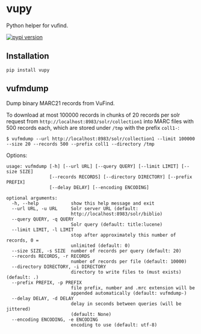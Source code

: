 vupy
====

Python helper for vufind.

[![pypi version](http://img.shields.io/pypi/v/vupy.svg?style=flat)](https://pypi.python.org/pypi/vupy)

Installation
------------

    pip install vupy


vufmdump
--------

Dump binary MARC21 records from VuFind.

To download at most 100000 records in chunks of 20 records per solr request
from `http://localhost:8983/solr/collection1` into MARC files with 500 records
each, which are stored under `/tmp` with the prefix `coll1-`:

    $ vufmdump --url http://localhost:8983/solr/collection1 --limit 100000 --size 20 --records 500 --prefix coll1 --directory /tmp


Options:

    usage: vufmdump [-h] [--url URL] [--query QUERY] [--limit LIMIT] [--size SIZE]
                    [--records RECORDS] [--directory DIRECTORY] [--prefix PREFIX]
                    [--delay DELAY] [--encoding ENCODING]

    optional arguments:
      -h, --help            show this help message and exit
      --url URL, -u URL     Solr server URL (default:
                            http://localhost:8983/solr/biblio)
      --query QUERY, -q QUERY
                            Solr query (default: title:lucene)
      --limit LIMIT, -l LIMIT
                            stop after approximately this number of records, 0 =
                            unlimited (default: 0)
      --size SIZE, -s SIZE  number of records per query (default: 20)
      --records RECORDS, -r RECORDS
                            number of records per file (default: 10000)
      --directory DIRECTORY, -i DIRECTORY
                            directory to write files to (must exists) (default: .)
      --prefix PREFIX, -p PREFIX
                            file prefix, number and .mrc extension will be
                            appended automatically (default: vufmdump-)
      --delay DELAY, -d DELAY
                            delay in seconds between queries (will be jittered)
                            (default: None)
      --encoding ENCODING, -e ENCODING
                            encoding to use (default: utf-8)
